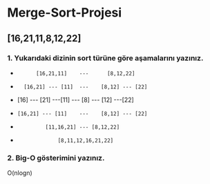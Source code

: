 # Merge-Sort-Projesi
## [16,21,11,8,12,22]

### 1. Yukarıdaki dizinin sort türüne göre aşamalarını yazınız.

-           [16,21,11]    ---      [8,12,22]

-       [16,21] --- [11]  ---    [8,12] --- [22]

-   [16] --- [21] ---[11] --- [8] --- [12] ---[22]

-     [16,21] --- [11]    ---    [8,12] --- [22]

-              [11,16,21] --- [8,12,22]

-                  [8,11,12,16,21,22]


### 2. Big-O gösterimini yazınız.

O(nlogn)
